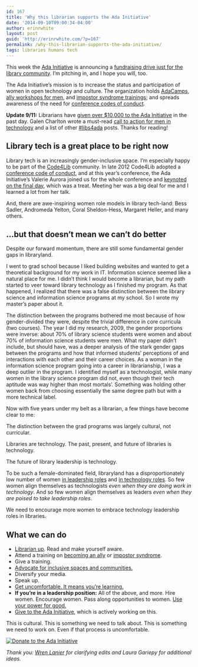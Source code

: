 ```yaml
---
id: 167
title: 'Why this librarian supports the Ada Initiative'
date: '2014-09-10T09:00:34-04:00'
author: erinrwhite
layout: post
guid: 'http://erinrwhite.com/?p=167'
permalink: /why-this-librarian-supports-the-ada-initiative/
tags: libraries humans tech
---
```


This week the [Ada Initiative](http://adainitiative.org/) is announcing a [fundraising drive just for the library community](https://supportada.org/?campaign=libraries). I’m pitching in, and I hope you will, too.

The Ada Initiative’s mission is to increase the status and participation of women in open technology and culture. The organization holds [AdaCamps](http://adainitiative.org/what-we-do/events/), [ally workshops for men](http://adainitiative.org/what-we-do/workshops-and-training/), and [impostor syndrome trainings](http://adainitiative.org/what-we-do/impostor-syndrome-training/); and spreads awareness of the need for [conference codes of conduct](http://adainitiative.org/what-we-do/events/inclusive-event-resources/).

**Update 9/11:** Librarians have [given over $10,000 to the Ada Initiative](https://adainitiative.org/2014/09/librarians-donate-over-10000-to-the-ada-initiative/) in the past day. Galen Charlton wrote a must-read [call to action for men in technology](http://galencharlton.com/blog/2014/09/libraries-the-ada-initiative-and-a-challenge/) and a list of other [\#libs4ada](https://twitter.com/search?f=realtime&q=%23libs4ada&src=typd) posts. Thanks for reading!

## Library tech is a great place to be right now

Library tech is an increasingly gender-inclusive space. I’m especially happy to be part of the [Code4Lib](http://code4lib.org/) community. In late 2012 Code4Lib adopted a [conference code of conduct](http://bit.ly/coc4lib), and at this year’s conference, the Ada Initiative’s Valerie Aurora joined us for the whole conference and [keynoted on the final day](https://adainitiative.org/2014/02/ada-initiative-keynotes-at-code4lib/), which was a treat. Meeting her was a big deal for me and I learned a lot from her talk.

And, there are awe-inspiring women role models in library tech-land: Bess Sadler, Andromeda Yelton, Coral Sheldon-Hess, Margaret Heller, and many others.

## …but that doesn’t mean we can’t do better

Despite our forward momentum, there are still some fundamental gender gaps in libraryland.

I went to grad school because I liked building websites and wanted to get a theoretical background for my work in IT. Information science seemed like a natural place for me. I didn’t think I would become a librarian, but my path started to veer toward library technology as I finished my program. As that happened, I realized that there was a false distinction between the library science and information science programs at my school. So I wrote my master’s paper about it.

The distinction between the programs bothered me most because of how gender-divided they were, despite the trivial difference in core curricula (two courses). The year I did my research, 2009, the gender proportions were inverse: about 70% of library science students were women and about 70% of information science students were men. What my paper didn’t include, but should have, was a deeper analysis of the stark gender gaps between the programs and how that informed students’ perceptions of and interactions with each other and their career choices. As a woman in the information science program going into a career in librarianship, I was a deep outlier in the program. I identified myself as a technologist, while many women in the library science program did not, even though their tech aptitude was way higher than most mortals’. Something was holding other women back from choosing essentially the same degree path but with a more technical label.

Now with five years under my belt as a librarian, a few things have become clear to me:

The distinction between the grad programs was largely cultural, not curricular.

Libraries are technology. The past, present, and future of libraries is technology.

The future of library leadership is technology.

To be such a female-dominated field, libraryland has a disproportionately low number of women [in leadership roles](http://www.ala.org/offices/diversity/diversitycounts/divcounts) and [in technology roles](http://ejournals.bc.edu/ojs/index.php/ital/article/view/3221). So few women align themselves as technologists *even when they are doing work in technology*. And so few women align themselves as leaders *even when they are poised to take leadership roles*.

We need to encourage more women to embrace technology leadership roles in libraries.

## What we can do

- [Librarian up](http://vinopal.org/2013/12/05/are-we-talking-enough-about-gender-bias-and-discrimination-in-the-library-profession/). Read and make yourself aware.
- Attend a training on [becoming an ally](http://adainitiative.org/what-we-do/workshops-and-training/) or [impostor syndrome](http://adainitiative.org/what-we-do/impostor-syndrome-training/).
- Give a training.
- [Advocate for inclusive spaces and communities.](http://adainitiative.org/what-we-do/events/inclusive-event-resources/)
- Diversify your media.
- Speak up.
- [Get uncomfortable. It means you’re learning.](http://valerieaurora.org/)
- **If you’re in a leadership position:** All of the above, and more. Hire women. Encourage women. Pass along opportunities to women. [Use your power for good.](http://www.businessinsider.com/men-need-to-lean-in-for-women-workplace-equality-2014-4)
- [Give to the Ada Initiative](https://adainitiative.org/donate/), which is actively working on this.

This is cultural. This is something we need to talk about. This is something we need to work on. Even if that process is uncomfortable.

[![Donate to the Ada Initiative](https://adainitiative.org/counters/2014counter-libraries.svg)](https://supportada.org/?campaign=libraries)

*Thank you: [Wren Lanier](http://wrenlanier.com/) for clarifying edits and Laura Gariepy for additional ideas.*
